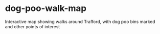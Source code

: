 dog-poo-walk-map
================

Interactive map showing walks around Trafford, with dog poo bins marked and other points of interest

